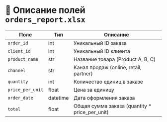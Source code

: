 # 📘 Описание полей `orders_report.xlsx`

| Поле            | Тип        | Описание                                           |
|------------------|------------|----------------------------------------------------|
| `order_id`       | int        | Уникальный ID заказа                               |
| `client_id`      | int        | Уникальный ID клиента                              |
| `product_name`   | str        | Название товара (Product A, B, C)                  |
| `channel`        | str        | Канал продаж (online, retail, partner)             |
| `quantity`       | int        | Количество единиц в заказе                         |
| `price_per_unit` | float      | Цена за единицу                                    |
| `order_date`     | datetime   | Дата оформления заказа                             |
| `total`          | float      | Общая сумма заказа (quantity * price_per_unit)     |
